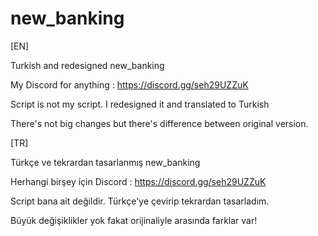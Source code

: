 # new_banking
[EN]

Turkish and redesigned new_banking

My Discord for anything : https://discord.gg/seh29UZZuK

Script is not my script. I redesigned it and translated to Turkish

There's not big changes but there's difference between original version.





[TR]

Türkçe ve tekrardan tasarlanmış new_banking

Herhangi birşey için Discord : https://discord.gg/seh29UZZuK

Script bana ait değildir. Türkçe'ye çevirip tekrardan tasarladım.

Büyük değişiklikler yok fakat orijinaliyle arasında farklar var!
